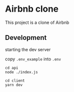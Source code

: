 # Airbnb clone

This project is a clone of Airbnb

## Development

starting the dev server

copy `.env_example` into `.env`

```
cd api
node ./index.js

cd client
yarn dev
```
